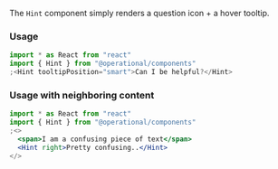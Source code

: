 The `Hint` component simply renders a question icon + a hover tooltip.

### Usage

```jsx
import * as React from "react"
import { Hint } from "@operational/components"
;<Hint tooltipPosition="smart">Can I be helpful?</Hint>
```

### Usage with neighboring content

```jsx
import * as React from "react"
import { Hint } from "@operational/components"
;<>
  <span>I am a confusing piece of text</span>
  <Hint right>Pretty confusing..</Hint>
</>
```
